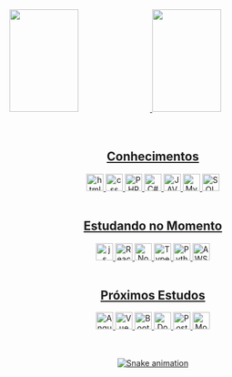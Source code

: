   <div>
<a href="https://github.com/jrvcode">
<img height="180rem" width="49%" src="https://github-readme-stats.vercel.app/api?username=jrvcode&theme=merko&show_icons=true"/>
  <img height="180rem" width="49%" src="https://github-readme-stats.vercel.app/api/top-langs/?username=jrvcode&layout=compact&langs_count=7&theme=merko"/>
  </div>
  
  <div align="center">
<br>

<div style"display: inline_block"><br>
 <h2>Conhecimentos</h2>
  <img aling="center" alt="html" height="30" src="https://img.shields.io/badge/HTML5-E34F26?style=for-the-badge&logo=html5&logoColor=white">
  <img aling="center" alt="css" height="30" src="https://img.shields.io/badge/CSS3-1572B6?style=for-the-badge&logo=css3&logoColor=white">
  <img aling="center" alt="PHP" height="30" src="https://img.shields.io/badge/PHP-777BB4?style=for-the-badge&logo=php&logoColor=white">
  <img aling="center" alt="C#" height="30" src="https://img.shields.io/badge/C%23-239120?style=for-the-badge&logo=c-sharp&logoColor=white">
  <img aling="center" alt="JAVA" height="30" src="https://img.shields.io/badge/Java-ED8B00?style=for-the-badge&logo=java&logoColor=white">
  <img aling="center" alt="MySQL" height="30" src="https://img.shields.io/badge/MySQL-00000F?style=for-the-badge&logo=mysql&logoColor=white">
  <img aling="center" alt="SQLServer" height="30" src="https://img.shields.io/badge/Microsoft_SQL_Server-CC2927?style=for-the-badge&logo=microsoft-sql-server&logoColor=white">
 
</div>
  
<div style"display: inline_block"><br>
  <h2>Estudando no Momento</h2>
    <img aling="center" alt="js" height="30" src="https://img.shields.io/badge/JavaScript-323330?style=for-the-badge&logo=javascript&logoColor=F7DF1E">
    <img aling="center" alt="React" height="30" src="https://img.shields.io/badge/React-20232A?style=for-the-badge&logo=react&logoColor=61DAFB">
    <img aling="center" alt="Node.JS" height="30" src="https://img.shields.io/badge/Node.js-43853D?style=for-the-badge&logo=node.js&logoColor=white">
    <img aling="center" alt="Typescript" height="30" src="https://img.shields.io/badge/Typescript-563D7C?style=for-the-badge&logo=typescript&logoColor=white">
    <img aling="center" alt="Python" height="30" src="https://img.shields.io/badge/Python-3776AB?style=for-the-badge&logo=python&logoColor=white">
    <img aling="center" alt="AWS" height="30" src="https://img.shields.io/badge/Amazon_AWS-232F3E?style=for-the-badge&logo=amazon-aws&logoColor=white">

</div>

<div style"display: inline_block"><br>
  <h2>Próximos Estudos</h2>
  <img aling="center" alt="Angular" height="30" src="https://img.shields.io/badge/AngularJS-E23237?style=for-the-badge&logo=angularjs&logoColor=white">
 <img aling="center" alt="Vue" height="30" src="https://img.shields.io/badge/Vue.js-35495E?style=for-the-badge&logo=vue.js&logoColor=4FC08D">
  <img aling="center" alt="Bootstrap" height="30" src="https://img.shields.io/badge/Bootstrap-563D7C?style=for-the-badge&logo=bootstrap&logoColor=white">
 <img aling="center" alt="Docker" height="30" src="https://img.shields.io/badge/Docker-2496ED?style=for-the-badge&logo=docker&logoColor=white">
  <img aling="center" alt="PostgreSQL" height="30" src="https://img.shields.io/badge/PostgreSQL-316192?style=for-the-badge&logo=postgresql&logoColor=white">
 <img aling="center" alt="MongoDB" height="30" src="https://img.shields.io/badge/MongoDB-4EA94B?style=for-the-badge&logo=mongodb&logoColor=white">

  <br><br>
  ![Snake animation](https://github.com/jrvcode/jrvcode/blob/output/github-contribution-grid-snake.svg)
  
 </div>
    
    
    
